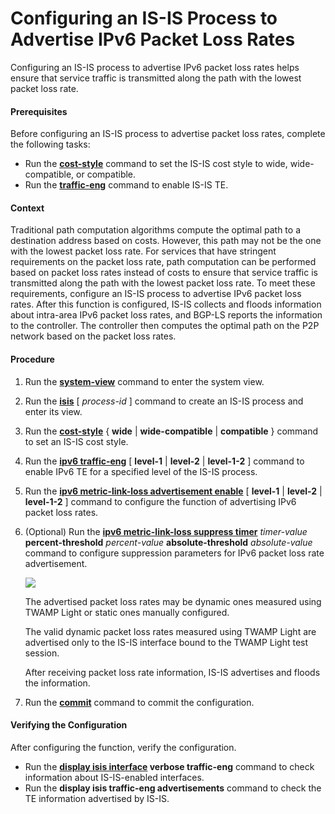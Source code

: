 Configuring an IS-IS Process to Advertise IPv6 Packet Loss Rates
================================================================

Configuring an IS-IS process to advertise IPv6 packet loss rates helps ensure that service traffic is transmitted along the path with the lowest packet loss rate.

#### Prerequisites

Before configuring an IS-IS process to advertise packet loss rates, complete the following tasks:

* Run the [**cost-style**](cmdqueryname=cost-style) command to set the IS-IS cost style to wide, wide-compatible, or compatible.
* Run the [**traffic-eng**](cmdqueryname=traffic-eng) command to enable IS-IS TE.

#### Context

Traditional path computation algorithms compute the optimal path to a destination address based on costs. However, this path may not be the one with the lowest packet loss rate. For services that have stringent requirements on the packet loss rate, path computation can be performed based on packet loss rates instead of costs to ensure that service traffic is transmitted along the path with the lowest packet loss rate. To meet these requirements, configure an IS-IS process to advertise IPv6 packet loss rates. After this function is configured, IS-IS collects and floods information about intra-area IPv6 packet loss rates, and BGP-LS reports the information to the controller. The controller then computes the optimal path on the P2P network based on the packet loss rates.


#### Procedure

1. Run the [**system-view**](cmdqueryname=system-view) command to enter the system view.
2. Run the [**isis**](cmdqueryname=isis) [ *process-id* ] command to create an IS-IS process and enter its view.
3. Run the [**cost-style**](cmdqueryname=cost-style) { **wide** | **wide-compatible** | **compatible** } command to set an IS-IS cost style.
4. Run the [**ipv6 traffic-eng**](cmdqueryname=ipv6+traffic-eng) [ **level-1** | **level-2** | **level-1-2** ] command to enable IPv6 TE for a specified level of the IS-IS process.
5. Run the [**ipv6 metric-link-loss advertisement enable**](cmdqueryname=ipv6+metric-link-loss+advertisement+enable) [ **level-1** | **level-2** | **level-1-2** ] command to configure the function of advertising IPv6 packet loss rates.
6. (Optional) Run the [**ipv6 metric-link-loss suppress timer**](cmdqueryname=ipv6+metric-link-loss+suppress+timer) *timer-value* **percent-threshold** *percent-value* **absolute-threshold** *absolute-value* command to configure suppression parameters for IPv6 packet loss rate advertisement.
   
   ![](../../../../public_sys-resources/note_3.0-en-us.png) 
   
   The advertised packet loss rates may be dynamic ones measured using TWAMP Light or static ones manually configured.
   
   The valid dynamic packet loss rates measured using TWAMP Light are advertised only to the IS-IS interface bound to the TWAMP Light test session.
   
   After receiving packet loss rate information, IS-IS advertises and floods the information.
7. Run the [**commit**](cmdqueryname=commit) command to commit the configuration.

#### Verifying the Configuration

After configuring the function, verify the configuration.

* Run the **[**display isis interface**](cmdqueryname=display+isis+interface) **verbose** **traffic-eng**** command to check information about IS-IS-enabled interfaces.
* Run the **display isis traffic-eng advertisements** command to check the TE information advertised by IS-IS.